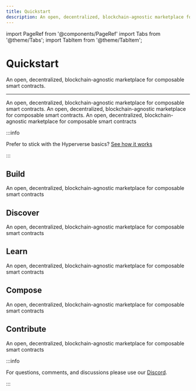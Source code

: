 ```yaml
---
title: Quickstart
description: An open, decentralized, blockchain-agnostic marketplace for composable smart contracts
---
```


import PageRef from '@components/PageRef'
import Tabs from '@theme/Tabs';
import TabItem from '@theme/TabItem';

# Quickstart

An open, decentralized, blockchain-agnostic marketplace for composable smart contracts.

---

An open, decentralized, blockchain-agnostic marketplace for composable smart contracts. An open, decentralized, blockchain-agnostic marketplace for composable smart contracts. An open, decentralized, blockchain-agnostic marketplace for composable smart contracts

:::info

Prefer to stick with the Hyperverse basics? [See how it works](./how-it-works)

:::

## Build

An open, decentralized, blockchain-agnostic marketplace for composable smart contracts

<PageRef url="/build/introduction" pageName="Build on the Hyperverse" />

## Discover

An open, decentralized, blockchain-agnostic marketplace for composable smart contracts

<PageRef url="/discover/introduction" pageName="Discover the Hyperverse" />

## Learn

An open, decentralized, blockchain-agnostic marketplace for composable smart contracts

<PageRef url="/learn/introduction" pageName="Learn the Hyperverse" />

## Compose

An open, decentralized, blockchain-agnostic marketplace for composable smart contracts

<PageRef url="/compose/introduction" pageName="Compose the Hyperverse" />

## Contribute

An open, decentralized, blockchain-agnostic marketplace for composable smart contracts

<PageRef url="/contribute/introduction" pageName="Contribute to the Hyperverse" />

:::info

For questions, comments, and discussions please use our [Discord](https://discord.com/invite/uqecGxg).

:::
